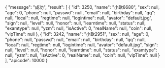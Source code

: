 {
    "message": "成功",
    "result": [
        {
            "id": 3250,
            "name": "小欧8680",
            "sex": null,
            "age": 0,
            "phone": null,
            "passwd": null,
            "email": null,
            "birthday": null,
            "qq": null,
            "local": null,
            "regtime": null,
            "logintime": null,
            "avator": "default.jpg",
            "sign": null,
            "level": null,
            "honor": null,
            "learntime": null,
            "status": null,
            "examtype": null,
            "yzm": null,
            "isActive": 0,
            "realName": null,
            "coin": null,
            "vipTime": null
        },
        {
            "id": 3242,
            "name": "小欧2951",
            "sex": null,
            "age": 0,
            "phone": null,
            "passwd": null,
            "email": null,
            "birthday": null,
            "qq": null,
            "local": null,
            "regtime": null,
            "logintime": null,
            "avator": "default.jpg",
            "sign": null,
            "level": null,
            "honor": null,
            "learntime": null,
            "status": null,
            "examtype": null,
            "yzm": null,
            "isActive": 0,
            "realName": null,
            "coin": null,
            "vipTime": null
        }
    ],
    "apicode": 10000
}

